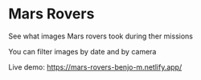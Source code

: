 # Mars Rovers
See what images Mars rovers took during ther missions

You can filter images by date and by camera

Live demo: https://mars-rovers-benjo-m.netlify.app/
